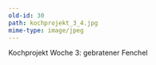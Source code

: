 ```yaml
---
old-id: 30
path: kochprojekt_3_4.jpg
mime-type: image/jpeg
---
```

Kochprojekt Woche 3:
gebratener Fenchel
